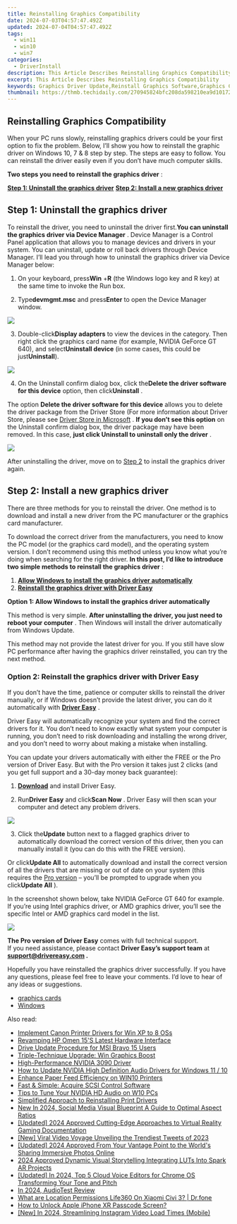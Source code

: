 ```yaml
---
title: Reinstalling Graphics Compatibility
date: 2024-07-03T04:57:47.492Z
updated: 2024-07-04T04:57:47.492Z
tags:
  - win11
  - win10
  - win7
categories:
  - DriverInstall
description: This Article Describes Reinstalling Graphics Compatibility
excerpt: This Article Describes Reinstalling Graphics Compatibility
keywords: Graphics Driver Update,Reinstall Graphics Software,Graphics Compatibility Issues,Updating Graphics Drivers in Windows,Graphics Card Reinstallation Steps,Troubleshooting Graphics Software Failures,Graphics Drivers Compatibility Guide
thumbnail: https://thmb.techidaily.com/270945824bfc208da598210ea9d10172c37fe105e9954ed76f47e6f487357fc6.jpg
---
```


## Reinstalling Graphics Compatibility

 When your PC runs slowly, reinstalling graphics drivers could be your first option to fix the problem. Below, I’ll show you how to reinstall the graphic driver on Windows 10, 7 & 8 step by step. The steps are easy to follow. You can reinstall the driver easily even if you don’t have much computer skills.

**Two steps you need to reinstall the graphics driver** :

[**Step 1: Uninstall the graphics driver**](#step1)
[**Step 2: Install a new graphics driver**](#step2)

## Step 1: Uninstall the graphics driver

 To reinstall the driver, you need to uninstall the driver first.**You can uninstall the graphics driver via Device Manager** . Device Manager is a Control Panel application that allows you to manage devices and drivers in your system. You can uninstall, update or roll back drivers through Device Manager. I’ll lead you through how to uninstall the graphics driver via Device Manager below:

 1) On your keyboard, press**Win** +**R** (the Windows logo key and R key) at the same time to invoke the Run box.

 2) Type**devmgmt.msc** and press**Enter** to open the Device Manager window.

![](https://images.drivereasy.com/wp-content/uploads/2018/04/img_5adda0472b0f4.png)

 3) Double-click**Display adapters** to view the devices in the category. Then right click the graphics card name (for example, NVIDIA GeForce GT 640), and select**Uninstall device** (in some cases, this could be just**Uninstall**).

![](https://images.drivereasy.com/wp-content/uploads/2018/04/img_5adda0ffeb43e.png)

 4) On the Uninstall confirm dialog box, click the**Delete the driver software for this device** option, then click**Uninstall** .

 The option **Delete the driver software for this device** allows you to delete the driver package from the Driver Store (For more information about Driver Store, please see [Driver Store in Microsoft](https://docs.microsoft.com/en-us/windows-hardware/drivers/install/driver-store) . **If you don’t see this option** on the Uninstall confirm dialog box, the driver package may have been removed. In this case, **just click Uninstall to uninstall only the driver** .

![](https://images.drivereasy.com/wp-content/uploads/2018/04/img_5adda1f2bb85c.png)

 After uninstalling the driver, move on to [Step 2](#step2) to install the graphics driver again.

## Step 2: Install a new graphics driver

 There are three methods for you to reinstall the driver. One method is to download and install a new driver from the PC manufacturer or the graphics card manufacturer.

 To download the correct driver from the manufacturers, you need to know the PC model (or the graphics card model), and the operating system version. I don’t recommend using this method unless you know what you’re doing when searching for the right driver. **In this post, I’d like to introduce two simple methods to reinstall the graphics driver** :

1. **[Allow Windows to install the graphics driver automatically](#windows)**
2. **[Reinstall the graphics driver with Driver Easy](#drivereasy)**

 **Option 1: Allow Windows to install the graphics driver automatically**

 This method is very simple. **After uninstalling the driver, you just need to reboot your computer** . Then Windows will install the driver automatically from Windows Update.

 This method may not provide the latest driver for you. If you still have slow PC performance after having the graphics driver reinstalled, you can try the next method.

### Option 2: Reinstall the graphics driver with Driver Easy

 If you don’t have the time, patience or computer skills to reinstall the driver manually, or if Windows doesn’t provide the latest driver, you can do it automatically with **[Driver Easy](https://tools.techidaily.com/drivereasy/download/)**  .

 Driver Easy will automatically recognize your system and find the correct drivers for it. You don’t need to know exactly what system your computer is running, you don’t need to risk downloading and installing the wrong driver, and you don’t need to worry about making a mistake when installing.

 You can update your drivers automatically with either the FREE or the Pro version of Driver Easy. But with the Pro version it takes just 2 clicks (and you get full support and a 30-day money back guarantee):

 1) **[Download](https://tools.techidaily.com/drivereasy/download/)**  and install Driver Easy.

 2) Run**Driver Easy** and click**Scan Now** . Driver Easy will then scan your computer and detect any problem drivers.

![](https://images.drivereasy.com/wp-content/uploads/2019/08/image-631.png)

 3) Click the**Update** button next to a flagged graphics driver to automatically download the correct version of this driver, then you can manually install it (you can do this with the FREE version).

 Or click**Update All** to automatically download and install the correct version of all the drivers that are missing or out of date on your system (this requires the [Pro version](https://tools.techidaily.com/drivereasy/download/) – you’ll be prompted to upgrade when you click**Update All** ).

 In the screenshot shown below, take NVIDIA GeForce GT 640 for example. If you’re using Intel graphics driver, or AMD graphics driver, you’ll see the specific Intel or AMD graphics card model in the list.

![](https://images.drivereasy.com/wp-content/uploads/2019/08/image-632.png)

**The Pro version of Driver Easy** comes with full technical support.  
 If you need assistance, please contact **Driver Easy’s support team** at **[support@drivereasy.com](mailto:support@drivereasy.com) .**

 Hopefully you have reinstalled the graphics driver successfully. If you have any questions, please feel free to leave your comments. I’d love to hear of any ideas or suggestions.

* [graphics cards](https://tools.techidaily.com/drivereasy/download/)
* [Windows](https://tools.techidaily.com/drivereasy/download/)

<ins class="adsbygoogle"
     style="display:block"
     data-ad-format="autorelaxed"
     data-ad-client="ca-pub-7571918770474297"
     data-ad-slot="1223367746"></ins>



<ins class="adsbygoogle"
     style="display:block"
     data-ad-client="ca-pub-7571918770474297"
     data-ad-slot="8358498916"
     data-ad-format="auto"
     data-full-width-responsive="true"></ins>

<span class="atpl-alsoreadstyle">Also read:</span>
<div><ul>
<li><a href="https://driver-install.techidaily.com/implement-canon-printer-drivers-for-win-xp-to-8-oss/"><u>Implement Canon Printer Drivers for Win XP to 8 OSs</u></a></li>
<li><a href="https://driver-install.techidaily.com/revamping-hp-omen-15s-latest-hardware-interface/"><u>Revamping HP Omen 15'S Latest Hardware Interface</u></a></li>
<li><a href="https://driver-install.techidaily.com/drive-update-procedure-for-msi-bravo-15-users/"><u>Drive Update Procedure for MSI Bravo 15 Users</u></a></li>
<li><a href="https://driver-install.techidaily.com/triple-technique-upgrade-win-graphics-boost/"><u>Triple-Technique Upgrade: Win Graphics Boost</u></a></li>
<li><a href="https://driver-install.techidaily.com/high-performance-nvidia-3090-driver/"><u>High-Performance NVIDIA 3090 Driver</u></a></li>
<li><a href="https://driver-install.techidaily.com/how-to-update-nvidia-high-definition-audio-drivers-for-windows-11-10/"><u>How to Update NVIDIA High Definition Audio Drivers for Windows 11 / 10</u></a></li>
<li><a href="https://driver-install.techidaily.com/enhance-paper-feed-efficiency-on-win10-printers/"><u>Enhance Paper Feed Efficiency on WIN10 Printers</u></a></li>
<li><a href="https://driver-install.techidaily.com/fast-and-simple-acquire-scsi-control-software/"><u>Fast & Simple: Acquire SCSI Control Software</u></a></li>
<li><a href="https://driver-install.techidaily.com/tips-to-tune-your-nvidia-hd-audio-on-w10-pcs/"><u>Tips to Tune Your NVIDIA HD Audio on W10 PCs</u></a></li>
<li><a href="https://driver-install.techidaily.com/simplified-approach-to-reinstalling-print-drivers/"><u>Simplified Approach to Reinstalling Print Drivers</u></a></li>
<li><a href="https://video-ai-editor.techidaily.com/new-in-2024-social-media-visual-blueprint-a-guide-to-optimal-aspect-ratios/"><u>New In 2024, Social Media Visual Blueprint A Guide to Optimal Aspect Ratios</u></a></li>
<li><a href="https://screen-sharing-recording.techidaily.com/updated-2024-approved-cutting-edge-approaches-to-virtual-reality-gaming-documentation/"><u>[Updated] 2024 Approved  Cutting-Edge Approaches to Virtual Reality Gaming Documentation</u></a></li>
<li><a href="https://twitter-videos.techidaily.com/new-viral-video-voyage-unveiling-the-trendiest-tweets-of-2023/"><u>[New] Viral Video Voyage  Unveiling the Trendiest Tweets of 2023</u></a></li>
<li><a href="https://facebook-videos.techidaily.com/updated-2024-approved-from-your-vantage-point-to-the-worlds-sharing-immersive-photos-online/"><u>[Updated] 2024 Approved  From Your Vantage Point to the World's  Sharing Immersive Photos Online</u></a></li>
<li><a href="https://article-files.techidaily.com/2024-approved-dynamic-visual-storytelling-integrating-luts-into-spark-ar-projects/"><u>2024 Approved  Dynamic Visual Storytelling  Integrating LUTs Into Spark AR Projects</u></a></li>
<li><a href="https://fox-links.techidaily.com/updated-in-2024-top-5-cloud-voice-editors-for-chrome-os-transforming-your-tone-and-pitch/"><u>[Updated] In 2024, Top 5 Cloud Voice Editors for Chrome OS  Transforming Your Tone and Pitch</u></a></li>
<li><a href="https://video-screen-grab.techidaily.com/in-2024-audiotest-review/"><u>In 2024, AudioTest Review</u></a></li>
<li><a href="https://fake-location.techidaily.com/what-are-location-permissions-life360-on-xiaomi-civi-3-drfone-by-drfone-virtual-android/"><u>What are Location Permissions Life360 On Xiaomi Civi 3? | Dr.fone</u></a></li>
<li><a href="https://ios-unlock.techidaily.com/how-to-unlock-apple-iphone-xr-passcode-screen-by-drfone-ios/"><u>How to Unlock Apple iPhone XR Passcode Screen?</u></a></li>
<li><a href="https://instagram-videos.techidaily.com/new-in-2024-streamlining-instagram-video-load-times-mobile/"><u>[New] In 2024, Streamlining Instagram Video Load Times (Mobile)</u></a></li>
</ul></div>
